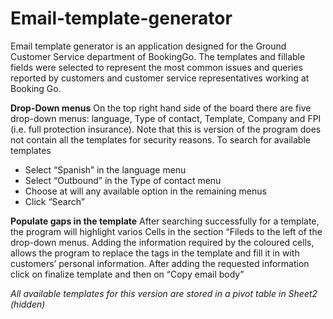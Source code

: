 # Email-template-generator

Email template generator is an application designed for the Ground Customer Service department of BookingGo. The templates and fillable fields were selected to represent the most common issues and queries reported by customers and customer service representatives working at Booking Go.

**Drop-Down menus**
On the top right hand side of the board there are five drop-down menus: language, Type of contact, Template, Company and FPI (i.e. full protection insurance). Note that this is version of the program does not contain all the templates for security reasons.  To search for available templates

-  Select “Spanish” in the language menu
-  Select “Outbound” in the Type of contact menu
-  Choose at will any available option in the remaining menus
-  Click “Search”

**Populate gaps in the template**
After searching successfully for a template, the program will highlight varios Cells in the section “Fileds to the left of the drop-down menus. Adding the information required by the coloured cells, allows the program to replace the tags in the template and fill it in with customers’ personal information. After adding the requested information click on finalize template and then on “Copy email body” 

_All available templates for this version are stored in a pivot table in Sheet2 (hidden)_
